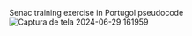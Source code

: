 Senac training exercise in Portugol pseudocode
![Captura de tela 2024-06-29 161959](https://github.com/Zehlito/Exercicio-Portugol-vetor-e-media/assets/92304737/d8c8a814-8aaa-46a6-9c48-8d0c4fb363a9)
